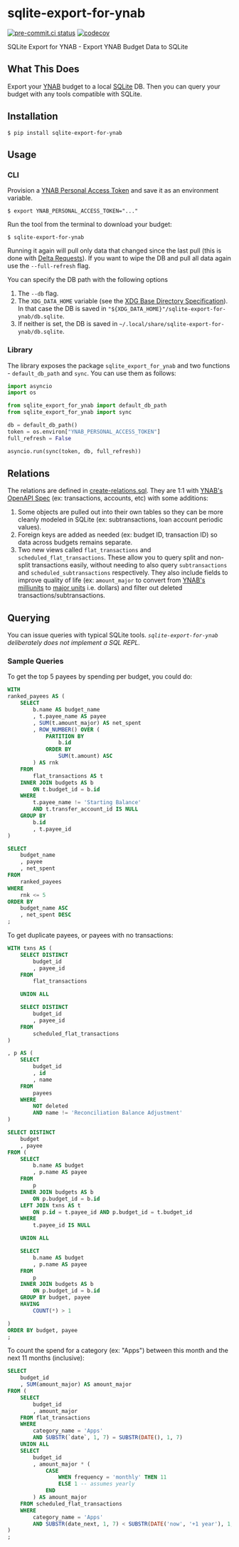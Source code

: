 # sqlite-export-for-ynab

[![pre-commit.ci status](https://results.pre-commit.ci/badge/github/mxr/sqlite-export-for-ynab/main.svg)](https://results.pre-commit.ci/latest/github/mxr/sqlite-export-for-ynab/main) [![codecov](https://codecov.io/github/mxr/sqlite-export-for-ynab/graph/badge.svg?token=NVCP6RDKSH)](https://codecov.io/github/mxr/sqlite-export-for-ynab)

SQLite Export for YNAB - Export YNAB Budget Data to SQLite

## What This Does

Export your [YNAB](https://ynab.com/) budget to a local [SQLite](https://www.sqlite.org/) DB. Then you can query your budget with any tools compatible with SQLite.

## Installation

```console
$ pip install sqlite-export-for-ynab
```

## Usage

### CLI

Provision a [YNAB Personal Access Token](https://api.ynab.com/#personal-access-tokens) and save it as an environment variable.

```console
$ export YNAB_PERSONAL_ACCESS_TOKEN="..."
```

Run the tool from the terminal to download your budget:

```console
$ sqlite-export-for-ynab
```

Running it again will pull only data that changed since the last pull (this is done with [Delta Requests](https://api.ynab.com/#deltas)). If you want to wipe the DB and pull all data again use the `--full-refresh` flag.

You can specify the DB path with the following options
1. The `--db` flag.
1. The `XDG_DATA_HOME` variable (see the [XDG Base Directory Specification](https://specifications.freedesktop.org/basedir-spec/latest/index.html)). In that case the DB is saved in `"${XDG_DATA_HOME}"/sqlite-export-for-ynab/db.sqlite`.
1. If neither is set, the DB is saved in `~/.local/share/sqlite-export-for-ynab/db.sqlite`.

### Library

The library exposes the package `sqlite_export_for_ynab` and two functions - `default_db_path` and `sync`. You can use them as follows:

```python
import asyncio
import os

from sqlite_export_for_ynab import default_db_path
from sqlite_export_for_ynab import sync

db = default_db_path()
token = os.environ["YNAB_PERSONAL_ACCESS_TOKEN"]
full_refresh = False

asyncio.run(sync(token, db, full_refresh))
```

## Relations

The relations are defined in [create-relations.sql](sqlite_export_for_ynab/ddl/create-relations.sql). They are 1:1 with [YNAB's OpenAPI Spec](https://api.ynab.com/papi/open_api_spec.yaml) (ex: transactions, accounts, etc) with some additions:

1. Some objects are pulled out into their own tables so they can be more cleanly modeled in SQLite (ex: subtransactions, loan account periodic values).
1. Foreign keys are added as needed (ex: budget ID, transaction ID) so data across budgets remains separate.
1. Two new views called `flat_transactions` and `scheduled_flat_transactions`. These allow you to query split and non-split transactions easily, without needing to also query `subtransactions` and `scheduled_subtransactions` respectively. They also include fields to improve quality of life (ex: `amount_major` to convert from [YNAB's milliunits](https://api.ynab.com/#formats) to [major units](https://en.wikipedia.org/wiki/ISO_4217) i.e. dollars) and filter out deleted transactions/subtransactions.

## Querying

You can issue queries with typical SQLite tools. *`sqlite-export-for-ynab` deliberately does not implement a SQL REPL.*

### Sample Queries

To get the top 5 payees by spending per budget, you could do:

```sql
WITH
ranked_payees AS (
    SELECT
        b.name AS budget_name
        , t.payee_name AS payee
        , SUM(t.amount_major) AS net_spent
        , ROW_NUMBER() OVER (
            PARTITION BY
                b.id
            ORDER BY
                SUM(t.amount) ASC
        ) AS rnk
    FROM
        flat_transactions AS t
    INNER JOIN budgets AS b
        ON t.budget_id = b.id
    WHERE
        t.payee_name != 'Starting Balance'
        AND t.transfer_account_id IS NULL
    GROUP BY
        b.id
        , t.payee_id
)

SELECT
    budget_name
    , payee
    , net_spent
FROM
    ranked_payees
WHERE
    rnk <= 5
ORDER BY
    budget_name ASC
    , net_spent DESC
;
```

To get duplicate payees, or payees with no transactions:

```sql
WITH txns AS (
    SELECT DISTINCT
        budget_id
        , payee_id
    FROM
        flat_transactions

    UNION ALL

    SELECT DISTINCT
        budget_id
        , payee_id
    FROM
        scheduled_flat_transactions
)

, p AS (
    SELECT
        budget_id
        , id
        , name
    FROM
        payees
    WHERE
        NOT deleted
        AND name != 'Reconciliation Balance Adjustment'
)

SELECT DISTINCT
    budget
    , payee
FROM (
    SELECT
        b.name AS budget
        , p.name AS payee
    FROM
        p
    INNER JOIN budgets AS b
        ON p.budget_id = b.id
    LEFT JOIN txns AS t
        ON p.id = t.payee_id AND p.budget_id = t.budget_id
    WHERE
        t.payee_id IS NULL

    UNION ALL

    SELECT
        b.name AS budget
        , p.name AS payee
    FROM
        p
    INNER JOIN budgets AS b
        ON p.budget_id = b.id
    GROUP BY budget, payee
    HAVING
        COUNT(*) > 1

)
ORDER BY budget, payee
;
```

To count the spend for a category (ex: "Apps") between this month and the next 11 months (inclusive):

```sql
SELECT
    budget_id
    , SUM(amount_major) AS amount_major
FROM (
    SELECT
        budget_id
        , amount_major
    FROM flat_transactions
    WHERE
        category_name = 'Apps'
        AND SUBSTR(`date`, 1, 7) = SUBSTR(DATE(), 1, 7)
    UNION ALL
    SELECT
        budget_id
        , amount_major * (
            CASE
                WHEN frequency = 'monthly' THEN 11
                ELSE 1 -- assumes yearly
            END
        ) AS amount_major
    FROM scheduled_flat_transactions
    WHERE
        category_name = 'Apps'
        AND SUBSTR(date_next, 1, 7) < SUBSTR(DATE('now', '+1 year'), 1, 7)
)
;
```
